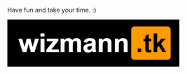 Have fun and take your time. :)

![](https://github.com/Wizmann/assets/blob/master/logo.png?raw=true)
